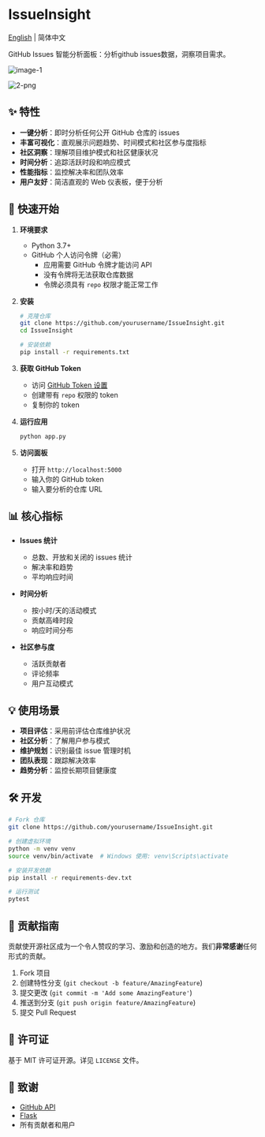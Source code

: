 # IssueInsight

[English](./README.md) | 简体中文

GitHub Issues 智能分析面板：分析github issues数据，洞察项目需求。

![image-1](https://p.ipic.vip/dd7jo6.png)

![2-png](https://p.ipic.vip/0lbm5a.png)

## ✨ 特性

- **一键分析**：即时分析任何公开 GitHub 仓库的 issues
- **丰富可视化**：直观展示问题趋势、时间模式和社区参与度指标
- **社区洞察**：理解项目维护模式和社区健康状况
- **时间分析**：追踪活跃时段和响应模式
- **性能指标**：监控解决率和团队效率
- **用户友好**：简洁直观的 Web 仪表板，便于分析

## 🚀 快速开始

1. **环境要求**
   - Python 3.7+
   - GitHub 个人访问令牌（必需）
     - 应用需要 GitHub 令牌才能访问 API
     - 没有令牌将无法获取仓库数据
     - 令牌必须具有 `repo` 权限才能正常工作

2. **安装**
   ```bash
   # 克隆仓库
   git clone https://github.com/yourusername/IssueInsight.git
   cd IssueInsight
   
   # 安装依赖
   pip install -r requirements.txt
   ```

3. **获取 GitHub Token**
   - 访问 [GitHub Token 设置](https://github.com/settings/tokens)
   - 创建带有 `repo` 权限的 token
   - 复制你的 token

4. **运行应用**
   ```bash
   python app.py
   ```

5. **访问面板**
   - 打开 `http://localhost:5000`
   - 输入你的 GitHub token
   - 输入要分析的仓库 URL

## 📊 核心指标

- **Issues 统计**
  - 总数、开放和关闭的 issues 统计
  - 解决率和趋势
  - 平均响应时间

- **时间分析**
  - 按小时/天的活动模式
  - 贡献高峰时段
  - 响应时间分布

- **社区参与度**
  - 活跃贡献者
  - 评论频率
  - 用户互动模式

## 💡 使用场景

- **项目评估**：采用前评估仓库维护状况
- **社区分析**：了解用户参与模式
- **维护规划**：识别最佳 issue 管理时机
- **团队表现**：跟踪解决效率
- **趋势分析**：监控长期项目健康度

## 🛠️ 开发

```bash
# Fork 仓库
git clone https://github.com/yourusername/IssueInsight.git

# 创建虚拟环境
python -m venv venv
source venv/bin/activate  # Windows 使用: venv\Scripts\activate

# 安装开发依赖
pip install -r requirements-dev.txt

# 运行测试
pytest
```

## 🤝 贡献指南

贡献使开源社区成为一个令人赞叹的学习、激励和创造的地方。我们**非常感谢**任何形式的贡献。

1. Fork 项目
2. 创建特性分支 (`git checkout -b feature/AmazingFeature`)
3. 提交更改 (`git commit -m 'Add some AmazingFeature'`)
4. 推送到分支 (`git push origin feature/AmazingFeature`)
5. 提交 Pull Request

## 📝 许可证

基于 MIT 许可证开源。详见 `LICENSE` 文件。

## 🙏 致谢

- [GitHub API](https://docs.github.com/en/rest)
- [Flask](https://flask.palletsprojects.com/)
- 所有贡献者和用户